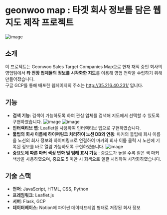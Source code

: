 # geonwoo map : 타겟 회사 정보를 담은 웹지도 제작 프로젝트 
![image](https://github.com/user-attachments/assets/2e571ed9-2738-4625-8755-81c3217db673)


## 소개

이 프로젝트는 Geonwoo Sales Target Companies Map으로 현재 재직 중인 회사의 영업팀에서 **타 전장 업체들의 정보를 시각화한 지도**를 이용해 영업 전략을 수립하기 위해 만들어졌습니다.  
구글 GCP를 통해 배포한 웹페이지의 주소는 http://35.216.40.231/ 입니다.

## 기능

- **검색 기능**: 검색이 가능하도록 하여 관심 업체를 검색해 지도에서 선택할 수 있도록 구현하였습니다.
![image](https://github.com/user-attachments/assets/f6304bf7-4fb3-41a5-be74-99625f0a7ae6)
![image](https://github.com/user-attachments/assets/4b0b6e8c-9f41-42d8-a1ce-b44bd3733e8e)
- **인터랙티브 맵**: Leaflet을 사용하여 인터랙티브 맵으로 구현하였습니다.
- **툴팁의 회사 이름에 하이퍼링크 처리하여 노션 DB와 연동**: 마커의 툴팁에 회사 이름을 노션의 회사 정보와 하이퍼링크로 연결하여 마커의 회사 이름 클릭 시 노션에 기록된 정보를 바로 열람 가능하도록 구현하였습니다.
![image](https://github.com/user-attachments/assets/8520a1d4-6020-4fb4-802b-3d00e9a45418)
- **중요도에 따른 마커 색상 변화 및 범례 표시 기능** : 중요도가 높을 수록 짙은 색 마커 색상을 사용하였으며, 중요도 5 미만 시 회색으로 일괄 처리하여 시각화하였습니다.

## 기술 스택

- **언어**: JavaScript, HTML, CSS, Python
- **프레임워크**: Leaflet.js
- **서버**: Flask, GCP
- **데이터베이스**: Notion에 파이썬 데이터프레임 형태로 저장된 회사 정보
